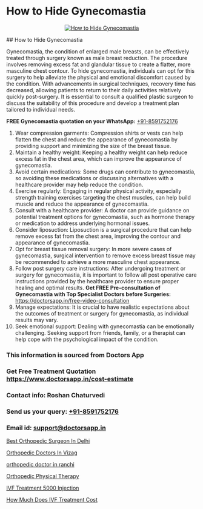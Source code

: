 # How to Hide Gynecomastia

<p align="center">
  <a href="null">
    <img src="null" alt="How to Hide Gynecomastia">
  </a>
</p>
## How to Hide Gynecomastia

Gynecomastia, the condition of enlarged male breasts, can be effectively treated through surgery known as male breast reduction. The procedure involves removing excess fat and glandular tissue to create a flatter, more masculine chest contour. To hide gynecomastia, individuals can opt for this surgery to help alleviate the physical and emotional discomfort caused by the condition. With advancements in surgical techniques, recovery time has decreased, allowing patients to return to their daily activities relatively quickly post-surgery. It is essential to consult a qualified plastic surgeon to discuss the suitability of this procedure and develop a treatment plan tailored to individual needs.

**FREE Gynecomastia quotation on your WhatsApp:**  [+91-8591752176](https://api.whatsapp.com/send?phone=8591752176)

1) Wear compression garments: Compression shirts or vests can help flatten the chest and reduce the appearance of gynecomastia by providing support and minimizing the size of the breast tissue.
2) Maintain a healthy weight: Keeping a healthy weight can help reduce excess fat in the chest area, which can improve the appearance of gynecomastia.
3) Avoid certain medications: Some drugs can contribute to gynecomastia, so avoiding these medications or discussing alternatives with a healthcare provider may help reduce the condition.
4) Exercise regularly: Engaging in regular physical activity, especially strength training exercises targeting the chest muscles, can help build muscle and reduce the appearance of gynecomastia.
5) Consult with a healthcare provider: A doctor can provide guidance on potential treatment options for gynecomastia, such as hormone therapy or medication to address underlying hormonal issues.
6) Consider liposuction: Liposuction is a surgical procedure that can help remove excess fat from the chest area, improving the contour and appearance of gynecomastia.
7) Opt for breast tissue removal surgery: In more severe cases of gynecomastia, surgical intervention to remove excess breast tissue may be recommended to achieve a more masculine chest appearance.
8) Follow post surgery care instructions: After undergoing treatment or surgery for gynecomastia, it is important to follow all post operative care instructions provided by the healthcare provider to ensure proper healing and optimal results.
**Get FREE Pre-consultation of Gynecomastia with Top Specialist Doctors before Surgeries:** https://doctorsapp.in/free-video-consultation
9) Manage expectations: It is crucial to have realistic expectations about the outcomes of treatment or surgery for gynecomastia, as individual results may vary.
10) Seek emotional support: Dealing with gynecomastia can be emotionally challenging. Seeking support from friends, family, or a therapist can help cope with the psychological impact of the condition.

### This information is sourced from Doctors App 
### Get Free Treatment Quotation https://www.doctorsapp.in/cost-estimate
### Contact info: Roshan Chaturvedi 
### Send us your query: [+91-8591752176](https://api.whatsapp.com/send?phone=8591752176) 
### Email id: support@doctorsapp.in

[Best Orthopedic Surgeon In Delhi](https://www.linkedin.com/pulse/best-orthopedic-surgeon-delhi-meniscus-tear-treatment-bv27e?trackingId=1Pbf%2B4%2F6hcirH204xz6vow%3D%3D&lipi=urn%3Ali%3Apage%3Ad_flagship3_company_admin%3BYMgSyE7iTb6%2BgQ5kQEIvvw%3D%3D)

[Orthopedic Doctors In Vizag](https://www.linkedin.com/pulse/orthopedic-doctors-vizag-doctorsappin-lecpc?trackingId=3XZmZBsnU1urzwOTxOjGrQ%3D%3D&lipi=urn%3Ali%3Apage%3Ad_flagship3_company_admin%3BcTUR6naWQkWjeA%2BR15noZQ%3D%3D)

[orthopedic doctor in ranchi](https://medium.com/@vimalrana22/orthopedic-doctor-in-ranchi-c42448d04380)

[Orthopedic Physical Therapy](https://medium.com/@vimalrana22/orthopedic-physical-therapy-9272305cf349)

[IVF Treatment 5000 Injection](https://doctors-apps.github.io/doctorsapp/ivf-treatment-5000-injection)

[How Much Does IVF Treatment Cost](https://doctors-apps.github.io/doctorsapp/how-much-does-ivf-treatment-cost)

